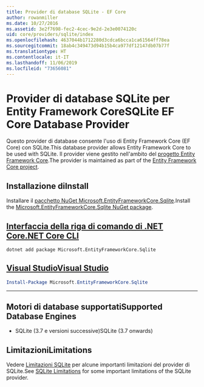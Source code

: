 ```yaml
---
title: Provider di database SQLite - EF Core
author: rowanmiller
ms.date: 10/27/2016
ms.assetid: 3e2f7698-fec2-4cec-9e2d-2e3e0074120c
uid: core/providers/sqlite/index
ms.openlocfilehash: 4637044b1712280d3cdca6bcca1ca61564ff78ea
ms.sourcegitcommit: 18ab4c349473d94b15b4ca977df12147db07b77f
ms.translationtype: HT
ms.contentlocale: it-IT
ms.lasthandoff: 11/06/2019
ms.locfileid: "73656081"
---
```

# <a name="sqlite-ef-core-database-provider"></a><span data-ttu-id="d9334-102">Provider di database SQLite per Entity Framework Core</span><span class="sxs-lookup"><span data-stu-id="d9334-102">SQLite EF Core Database Provider</span></span>

<span data-ttu-id="d9334-103">Questo provider di database consente l'uso di Entity Framework Core (EF Core) con SQLite.</span><span class="sxs-lookup"><span data-stu-id="d9334-103">This database provider allows Entity Framework Core to be used with SQLite.</span></span> <span data-ttu-id="d9334-104">Il provider viene gestito nell'ambito del [progetto Entity Framework Core](https://github.com/aspnet/EntityFrameworkCore).</span><span class="sxs-lookup"><span data-stu-id="d9334-104">The provider is maintained as part of the [Entity Framework Core project](https://github.com/aspnet/EntityFrameworkCore).</span></span>

## <a name="install"></a><span data-ttu-id="d9334-105">Installazione di</span><span class="sxs-lookup"><span data-stu-id="d9334-105">Install</span></span>

<span data-ttu-id="d9334-106">Installare il [pacchetto NuGet Microsoft.EntityFrameworkCore.Sqlite](https://www.nuget.org/packages/Microsoft.EntityFrameworkCore.Sqlite/).</span><span class="sxs-lookup"><span data-stu-id="d9334-106">Install the [Microsoft.EntityFrameworkCore.Sqlite NuGet package](https://www.nuget.org/packages/Microsoft.EntityFrameworkCore.Sqlite/).</span></span>

## <a name="net-core-clitabdotnet-core-cli"></a>[<span data-ttu-id="d9334-107">Interfaccia della riga di comando di .NET Core</span><span class="sxs-lookup"><span data-stu-id="d9334-107">.NET Core CLI</span></span>](#tab/dotnet-core-cli)

``` console
dotnet add package Microsoft.EntityFrameworkCore.Sqlite
```

## <a name="visual-studiotabvs"></a>[<span data-ttu-id="d9334-108">Visual Studio</span><span class="sxs-lookup"><span data-stu-id="d9334-108">Visual Studio</span></span>](#tab/vs)

``` powershell
Install-Package Microsoft.EntityFrameworkCore.Sqlite
```

***

## <a name="supported-database-engines"></a><span data-ttu-id="d9334-109">Motori di database supportati</span><span class="sxs-lookup"><span data-stu-id="d9334-109">Supported Database Engines</span></span>

* <span data-ttu-id="d9334-110">SQLite (3.7 e versioni successive)</span><span class="sxs-lookup"><span data-stu-id="d9334-110">SQLite (3.7 onwards)</span></span>

## <a name="limitations"></a><span data-ttu-id="d9334-111">Limitazioni</span><span class="sxs-lookup"><span data-stu-id="d9334-111">Limitations</span></span>

<span data-ttu-id="d9334-112">Vedere [Limitazioni SQLite](limitations.md) per alcune importanti limitazioni del provider di SQLite.</span><span class="sxs-lookup"><span data-stu-id="d9334-112">See [SQLite Limitations](limitations.md) for some important limitations of the SQLite provider.</span></span>
